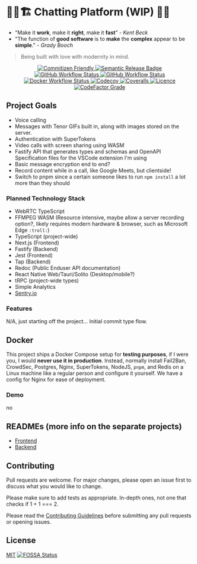 # 👷‍♂️🏗️ Chatting Platform (WIP) 🚧👷

- "Make it **work**, make it **right**, make it **fast**" - *Kent Beck*
- "The function of **good software** is to **make** the **complex** appear to be **simple**." - *Grady Booch*

> Being built with love with modernity in mind.

<p align="center">
  </a>
  <a aria-label="Commitizen" href="https://commitizen.github.io/cz-cli/">
    <img alt="Commitizen Friendly" src="https://img.shields.io/badge/commitizen-friendly-brightgreen.svg?style=for-the-badge">
  </a>
  <a aria-label="Semantic Release" href="https://github.com/semantic-release/semantic-release">
    <img alt="Semantic Release Badge" src="https://img.shields.io/badge/%20%20%F0%9F%93%A6%F0%9F%9A%80-semantic--release-e10079.svg?style=for-the-badge">
    <a aria-label="Frontend Build Status" href="https://github.com/BrycensRanch/Chatting-Platform/actions?query=workflow%3ci-frontend.yml">
      <img alt="GitHub Workflow Status" src="https://img.shields.io/github/actions/workflow/status/BrycensRanch/Chatting-Platform/ci-frontend.yml?label=FRONTEND&logo=github&style=for-the-badge">
    </a>
    <a aria-label="Backend Build Status" href="https://github.com/BrycensRanch/Chatting-Platform/actions?query=workflow%3ci-backend.yml">
      <img alt="GitHub Workflow Status" src="https://img.shields.io/github/actions/workflow/status/BrycensRanch/Chatting-Platform/ci-backend.yml?label=BACKEND&logo=github&style=for-the-badge">
    </a>
    <a aria-label="Docker Build Status" href="https://github.com/BrycensRanch/Chatting-Platform/actions?query=workflow%3ci-docker.yml">
      <img alt="Docker Workflow Status" src="https://img.shields.io/github/actions/workflow/status/BrycensRanch/Chatting-Platform/ci-docker.yml?label=Docker&logo=github&style=for-the-badge">
    </a>
    <a aria-label="Frontend Code Coverage" href="https://github.com/BrycensRanch/Chatting-Platform/actions?query=workflow%3ci-frontend.yml">
      <img alt="Codecov" src="https://img.shields.io/codecov/c/github/BrycensRanch/Chatting-Platform?flag=unittests&label=FRONTEND%20COVERAGE&logo=codecov&style=for-the-badge">
    </a>
    <a aria-label="Backend Code Coverage" href="https://github.com/BrycensRanch/Chatting-Platform/actions?query=workflow%3ci-backend.yml">
      <img alt="Coveralls" src="https://img.shields.io/coverallsCoverage/github/BrycensRanch/Chatting-Platform?label=BACKEND%20UNIT%20tests%20COVERAGE&style=for-the-badge">
    </a>
    <a aria-label="Licence" href="https://github.com/BrycensRanch/Chatting-Platform/blob/master/LICENSE">
      <img alt="Licence" src="https://img.shields.io/github/license/BrycensRanch/Chatting-Platform?style=for-the-badge&labelColor=000000" />
    </a>
    <a aria-label="CodeFactor Grade" href="https://www.codefactor.io/repository/github/brycensranch/chatting-platform">
      <img alt="CodeFactor Grade" src="https://img.shields.io/codefactor/grade/github/BrycensRanch/Chatting-Platform?style=for-the-badge" />
    </a>
</p>

## Project Goals

- Voice calling
- Messages with Tenor GIFs built in, along with images stored on the server.
- Authentication with SuperTokens
- Video calls with screen sharing using WASM
- Fastify API that generates types and schemas and OpenAPI Specification files for the VSCode extension I'm using
- Basic message encryption end to end?
- Record content while in a call, like Google Meets, but clientside!
- Switch to pnpm since a certain someone likes to run `npm install` a lot more than they should

### Planned Technology Stack

- WebRTC TypeScript
- FFMPEG WASM (Resource intensive, maybe allow a server recording option?, likely requires modern hardware & browser, such as Microsoft Edge `:troll:`)
- TypeScript (project-wide)
- Next.js (Frontend)
- Fastify (Backend)
- Jest (Frontend)
- Tap (Backend)
- Redoc (Public Enduser API documentation)
- React Native Web/Tauri/Solito (Desktop/mobile?)
- tRPC (project-wide types)
- Simple Analytics
- [Sentry.io](https://sentry.io)

### Features

N/A, just starting off the project... Initial commit type flow.

## Docker

This project ships a Docker Compose setup for **testing purposes**, if I were you, I would **never use it in production**. Instead, normally install Fail2Ban, CrowdSec, Postgres, Nginx, SuperTokens, NodeJS, `pnpm`, and Redis on a Linux machine like a regular person and configure it yourself. We have a config for Nginx for ease of deployment.

### Demo

no

## READMEs (more info on the separate projects)

- [Frontend](./frontend/README.md)
- [Backend](./backend/README.md)

## Contributing

Pull requests are welcome. For major changes, please open an issue first
to discuss what you would like to change.

Please make sure to add tests as appropriate. In-depth ones, not one that checks if 1 + 1 === 2.

Please read the [Contributing Guidelines](CONTRIBUTING.md) before submitting any pull requests or opening issues.

## License

[MIT](./LICENSE)
[![FOSSA Status](https://app.fossa.com/api/projects/git%2Bgithub.com%2FBrycensRanch%2FChatting-Platform.svg?type=large)](https://app.fossa.com/projects/git%2Bgithub.com%2FBrycensRanch%2FChatting-Platform?ref=badge_large)
